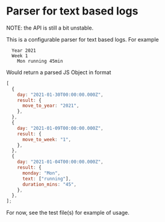 # Parser for text based logs

NOTE: the API is still a bit unstable.

This is a configurable parser for text based logs. For example

```
  Year 2021
  Week 1
    Mon running 45min
```

Would return a parsed JS Object in format

```javascript
[
  {
    day: "2021-01-30T00:00:00.000Z",
    result: {
      move_to_year: "2021",
    },
  },
  {
    day: "2021-01-09T00:00:00.000Z",
    result: {
      move_to_week: "1",
    },
  },
  {
    day: "2021-01-04T00:00:00.000Z",
    result: {
      monday: "Mon",
      text: ["running"],
      duration_mins: "45",
    },
  },
];
```

For now, see the test file(s) for example of usage.
